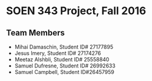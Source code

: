 # SOEN 343 Project, Fall 2016
## Team Members
- Mihai Damaschin, Student ID# 27177895
- Jesus Imery, Student ID# 27174276
- Meetaz Alshbli, Student ID# 25558840
- Samuel Dufresne, Student ID# 26992633
- Samuel Campbell, Student ID#26457959